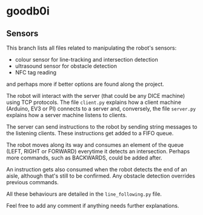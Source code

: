 # goodb0i

## Sensors

This branch lists all files related to manipulating the robot's sensors: 

* colour sensor for line-tracking and intersection detection 
* ultrasound sensor for obstacle detection 
* NFC tag reading 

and perhaps more if better options are found along the project. 

The robot will interact with the server (that could be any DICE machine) using TCP protocols. The file `client.py` explains how a client machine (Arduino, EV3 or PI) connects to a server and, conversely, the file `server.py` explains how a server machine listens to clients. 

The server can send instructions to the robot by sending string messages to the listening clients. These instructions get added to a FIFO queue. 

The robot moves along its way and consumes an element of the queue (LEFT, RIGHT or FORWARD) everytime it detects an intersection. Perhaps more commands, such as BACKWARDS, could be added after. 

An instruction gets also consumed when the robot detects the end of an aisle, although that's still to be confirmed. Any obstacle detection overrides previous commands. 

All these behaviours are detailed in the `line_following.py` file. 

Feel free to add any comment if anything needs further explanations. 

